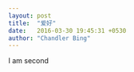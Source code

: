 ```yaml
---
layout: post
title:  "爱好"
date:   2016-03-30 19:45:31 +0530
author: "Chandler Bing"
---
```

I am second
<!-- categories: zblog essay -->